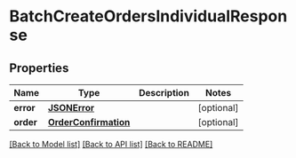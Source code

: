 # BatchCreateOrdersIndividualResponse

## Properties
Name | Type | Description | Notes
------------ | ------------- | ------------- | -------------
**error** | [**JSONError**](JSONError.md) |  | [optional] 
**order** | [**OrderConfirmation**](OrderConfirmation.md) |  | [optional] 

[[Back to Model list]](../README.md#documentation-for-models) [[Back to API list]](../README.md#documentation-for-api-endpoints) [[Back to README]](../README.md)

